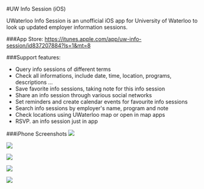 #UW Info Session (iOS)

UWaterloo Info Session is an unofficial iOS app for University of Waterloo to look up updated employer information sessions.

###App Store:
https://itunes.apple.com/app/uw-info-session/id837207884?ls=1&mt=8

###Support features:
- Query info sessions of different terms
- Check all informations, include date, time, location, programs, descriptions ...
- Save favorite info sessions, taking note for this info session
- Share an info session through various social networks
- Set reminders and create calendar events for favourite info sessions
- Search info sessions by employer's name, program and note
- Check locations using UWaterloo map or open in map apps
- RSVP. an info session just in app

###iPhone Screenshots
![](http://a2.mzstatic.com/us/r30/Purple/v4/d5/bd/e2/d5bde2e6-d86d-ce1b-25df-7f43590a8545/screen568x568.jpeg)

![](http://a4.mzstatic.com/us/r30/Purple2/v4/a4/84/70/a48470df-8278-c7ba-e750-bd90419ab547/screen568x568.jpeg)

![](http://a2.mzstatic.com/us/r30/Purple4/v4/93/97/32/939732d0-612b-bf83-b72a-499c380edb6c/screen568x568.jpeg)

![](http://a4.mzstatic.com/us/r30/Purple6/v4/20/bc/6b/20bc6b5d-53e3-6f0a-c385-1b12d9388017/screen568x568.jpeg)

![](http://a4.mzstatic.com/us/r30/Purple/v4/d9/ca/4d/d9ca4ddd-8010-c8cd-1972-b6711aebcc5b/screen568x568.jpeg)
